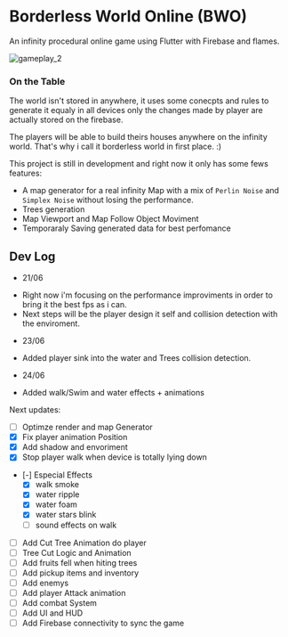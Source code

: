 # Borderless World Online (BWO)

An infinity procedural online game using Flutter with Firebase and flames.

![gameplay_2](https://user-images.githubusercontent.com/7622553/85237229-923f3300-b3fb-11ea-972e-bc55fad85d83.gif)

### On the Table
The world isn't stored in anywhere, it uses some conecpts and rules to generate it equaly in all devices only the changes made by player are actually stored on the firebase.

The players will be able to build theirs houses anywhere on the infinity world. That's why i call it borderless world in first place. :)

This project is still in development and right now it only has some fews features:

- A map generator for a real infinity Map with a mix of `Perlin Noise` and `Simplex Noise` without losing the performance.
- Trees generation
- Map Viewport and Map Follow Object Moviment
- Temporaraly Saving generated data for best perfomance

## Dev Log

- 21/06
* Right now i'm focusing on the performance improviments in order to bring it the best fps as i can.
* Next steps will be the player design it self and collision detection with the enviroment.

- 23/06
* Added player sink into the water and Trees collision detection.

- 24/06
* Added walk/Swim and water effects + animations

Next updates:
* [ ] Optimze render and map Generator
* [x] Fix player animation Position
* [x] Add shadow and envoriment
* [x] Stop player walk when device is totally lying down
* [-] Especial Effects 
    - [x] walk smoke 
    - [x] water ripple
    - [x] water foam
    - [x] water stars blink
    - [ ] sound effects on walk
* [ ] Add Cut Tree Animation do player
* [ ] Tree Cut Logic and Animation
* [ ] Add fruits fell when hiting trees
* [ ] Add pickup items and inventory
* [ ] Add enemys
* [ ] Add player Attack animation
* [ ] Add combat System
* [ ] Add UI and HUD
* [ ] Add Firebase connectivity to sync the game